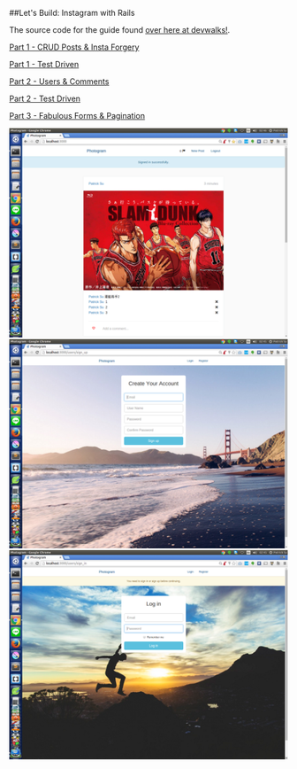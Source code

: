 ##Let's Build: Instagram with Rails

The source code for the guide found [over here at devwalks!](http://www.devwalks.com).

[Part 1 - CRUD Posts & Insta Forgery](http://www.devwalks.com/lets-build-instagram-in-rails-part-1/)

[Part 1 - Test Driven](http://www.devwalks.com/lets-build-instagram-test-driven-with-ruby-on-rails-part-1/)

[Part 2 - Users & Comments](http://www.devwalks.com/lets-build-instagram-with-rails-like-me-and-tell-me-im-beautiful/)

[Part 2 - Test Driven](http://www.devwalks.com/bdd-handbook-lets-build-instagram-with-rails-part-2/)

[Part 3 - Fabulous Forms & Pagination](http://www.devwalks.com/lets-build-instagram-part-3-fabulous-forms-pleasant-pagination/)

![Demo](https://github.com/afgnsu/photogram/blob/master/DEMO.png)
![Demo1](https://github.com/afgnsu/photogram/blob/master/DEMO1.png)
![Demo2](https://github.com/afgnsu/photogram/blob/master/DEMO2.png)

